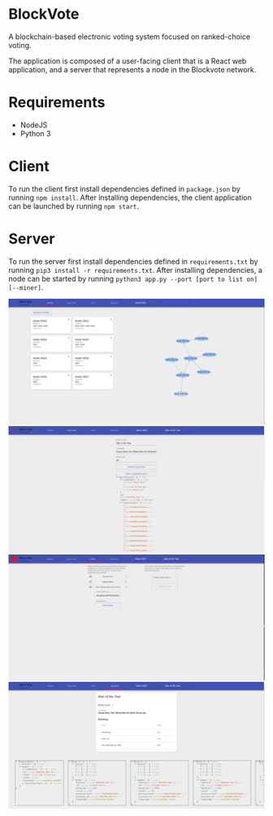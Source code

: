 # BlockVote
A blockchain-based electronic voting system focused on ranked-choice voting.

The application is composed of a user-facing client that is a React web application, and a server that represents a node in the Blockvote network.

# Requirements
- NodeJS
- Python 3

# Client
To run the client first install dependencies defined in `package.json` by running `npm install`. After installing dependencies, the client application can be launched by running `npm start`.

# Server
To run the server first install dependencies defined in `requirements.txt` by running `pip3 install -r requirements.txt`. After installing dependencies, a node can be started by running `python3 app.py --port [port to list on] [--miner]`.

![Node Page](img/feature_nodes.png)
![Election Creation Page](img/feature_election_creation.png)
![Voting Page](img/feature_cast.png)
![Election Monitoring Page](img/feature_election_monitoring.png)
